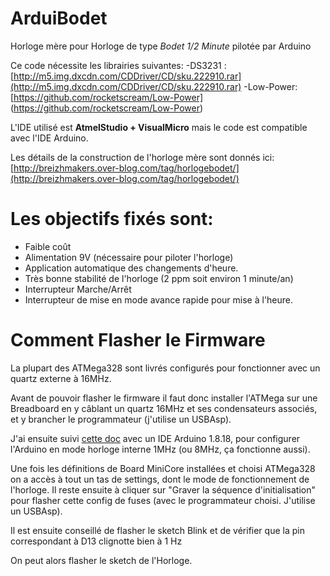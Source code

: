 # ArduiBodet	
Horloge mère pour Horloge de type *Bodet 1/2 Minute* pilotée par Arduino


Ce code nécessite les librairies suivantes:
  -DS3231 : [http://m5.img.dxcdn.com/CDDriver/CD/sku.222910.rar](http://m5.img.dxcdn.com/CDDriver/CD/sku.222910.rar)
  -Low-Power: [https://github.com/rocketscream/Low-Power] (https://github.com/rocketscream/Low-Power)
  
L'IDE utilisé est **AtmelStudio + VisualMicro** mais le code est compatible avec l'IDE Arduino.

Les détails de la construction de l'horloge mère sont donnés ici: [http://breizhmakers.over-blog.com/tag/horlogebodet/](http://breizhmakers.over-blog.com/tag/horlogebodet/)

# Les objectifs fixés sont: 

- Faible coût
- Alimentation 9V (nécessaire pour piloter l'horloge)
- Application automatique des changements d'heure.
- Très bonne stabilité de l'horloge (2 ppm soit environ 1 minute/an)
- Interrupteur Marche/Arrêt
- Interrupteur de mise en mode avance rapide pour mise à l'heure.

# Comment Flasher le Firmware

La plupart des ATMega328 sont livrés configurés pour fonctionner avec un quartz externe à 16MHz.

Avant de pouvoir flasher le firmware il faut donc installer l'ATMega sur une Breadboard en y câblant un quartz 16MHz et ses condensateurs associés, et y brancher le programmateur (j'utilise un USBAsp).

J'ai ensuite suivi [cette doc](https://www.electrosoftcloud.com/en/changing-the-arduino-clock-speed/) avec un IDE Arduino 1.8.18, pour configurer l'Arduino en mode horloge interne 1MHz (ou 8MHz, ça fonctionne aussi).

Une fois les définitions de Board MiniCore installées et choisi ATMega328 on a accès à tout un tas de settings, dont le mode de fonctionnement de l'horloge. 
Il reste ensuite à cliquer sur "Graver la séquence d'initialisation" pour flasher cette config de fuses (avec le programmateur choisi. J'utilise un USBAsp).

Il est ensuite conseillé de flasher le sketch Blink et de vérifier que la pin correspondant à D13 clignotte bien à 1 Hz

On peut alors flasher le sketch de l'Horloge.

